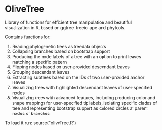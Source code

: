 # OliveTree
Library of functions for efficient tree manipulation and beautiful visualization in R, based on ggtree, treeio, ape and phytools.

Contains functions for:

1. Reading phylogenetic trees as treedata objects
2. Collapsing branches based on bootstrap support
3. Producing the node labels of a tree with an option to print leaves matching a specific pattern
4. Flipping nodes based on user-provided descendant leaves
5. Grouping descendant leaves
6. Extracting subtrees based on the IDs of two user-provided anchor leaves
7. Visualizing trees with highlighted descendant leaves of user-specified nodes
8. Visualizing trees with advanced features, including producing color and shape mappings for user-specified tip labels, isolating specific clades of tree and representing bootstrap support as colored circles at parent nodes of branches

To load it run:
source("oliveTree.R")
